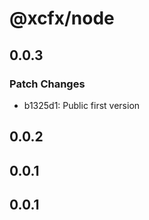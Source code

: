 # @xcfx/node

## 0.0.3

### Patch Changes

- b1325d1: Public first version

## 0.0.2

## 0.0.1

## 0.0.1
